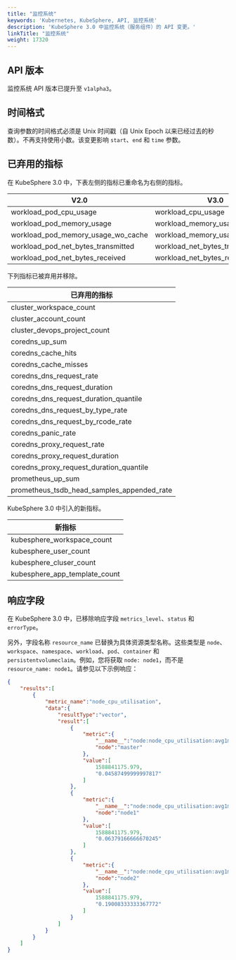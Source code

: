 ```yaml
---
title: "监控系统"
keywords: 'Kubernetes, KubeSphere, API, 监控系统'
description: 'KubeSphere 3.0 中监控系统（服务组件）的 API 变更。'
linkTitle: "监控系统"
weight: 17320
---
```


## API 版本

监控系统 API 版本已提升至 `v1alpha3`。

## 时间格式

查询参数的时间格式必须是 Unix 时间戳（自 Unix Epoch 以来已经过去的秒数）。不再支持使用小数。该变更影响 `start`、`end` 和 `time` 参数。

## 已弃用的指标

在 KubeSphere 3.0 中，下表左侧的指标已重命名为右侧的指标。

|V2.0|V3.0|
|---|---|
|workload_pod_cpu_usage | workload_cpu_usage|
|workload_pod_memory_usage| workload_memory_usage|
|workload_pod_memory_usage_wo_cache | workload_memory_usage_wo_cache|
|workload_pod_net_bytes_transmitted | workload_net_bytes_transmitted|
|workload_pod_net_bytes_received | workload_net_bytes_received|

下列指标已被弃用并移除。

|已弃用的指标|
|---|
|cluster_workspace_count|
|cluster_account_count|
|cluster_devops_project_count|
|coredns_up_sum|
|coredns_cache_hits|
|coredns_cache_misses|
|coredns_dns_request_rate|
|coredns_dns_request_duration|
|coredns_dns_request_duration_quantile|
|coredns_dns_request_by_type_rate|
|coredns_dns_request_by_rcode_rate|
|coredns_panic_rate|
|coredns_proxy_request_rate|
|coredns_proxy_request_duration|
|coredns_proxy_request_duration_quantile|
|prometheus_up_sum|
|prometheus_tsdb_head_samples_appended_rate|

KubeSphere 3.0 中引入的新指标。

|新指标|
|---|
|kubesphere_workspace_count|
|kubesphere_user_count|
|kubesphere_cluser_count|
|kubesphere_app_template_count|

## 响应字段

在 KubeSphere 3.0 中，已移除响应字段 `metrics_level`、`status` 和 `errorType`。

另外，字段名称 `resource_name` 已替换为具体资源类型名称。这些类型是 `node`、`workspace`、`namespace`、`workload`、`pod`、`container` 和 `persistentvolumeclaim`。例如，您将获取 `node: node1`，而不是 `resource_name: node1`。请参见以下示例响应：

```json
{
    "results":[
        {
            "metric_name":"node_cpu_utilisation",
            "data":{
                "resultType":"vector",
                "result":[
                    {
                        "metric":{
                            "__name__":"node:node_cpu_utilisation:avg1m",
                            "node":"master"
                        },
                        "value":[
                            1588841175.979,
                            "0.04587499999997817"
                        ]
                    },
                    {
                        "metric":{
                            "__name__":"node:node_cpu_utilisation:avg1m",
                            "node":"node1"
                        },
                        "value":[
                            1588841175.979,
                            "0.06379166666670245"
                        ]
                    },
                    {
                        "metric":{
                            "__name__":"node:node_cpu_utilisation:avg1m",
                            "node":"node2"
                        },
                        "value":[
                            1588841175.979,
                            "0.19008333333367772"
                        ]
                    }
                ]
            }
        }
    ]
}

```
